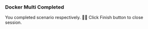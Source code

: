 ### Docker Multi Completed  

You completed scenario respectively. 👏🏻
Click Finish button to close session.  
